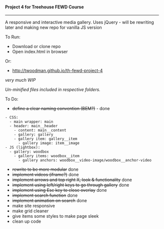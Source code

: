 #### Project 4 for Treehouse FEWD Course
----

A responsive and interactive media gallery.
Uses jQuery - will be rewriting later and making new repo for vanilla JS version


To Run:
- Download or clone repo
- Open index.html in browser


Or:
- http://twoodman.github.io/th-fewd-project-4


*very much WIP*


*Un-minified files included in respective folders.*


To Do:

- ~~define a clear naming convention (BEM?)~~ - done
```
- CSS:
  - main wrapper: main
  - header: main__header
    - content: main__content
    - gallery: gallery
    - gallery item: gallery__item
      - gallery image: item__image
- JS (lightbox):
  - gallery: woodbox
    - gallery items: woodbox__item
      - gallery anchors: woodbox__video-image/woodbox__anchor-video
```

- ~~rewrite to be more modular~~ done
- ~~implement videos (iframe?)~~ done
- ~~implement arrows and top right X, look & functionality~~ done
- ~~implement using left/right keys to go through gallery~~ done
- ~~implement using Esc key to close overlay~~ done
- ~~implement search function~~ done
- ~~implement animation on search~~ done
- make site responsive
- make grid cleaner
- give items some styles to make page sleek
- clean up code